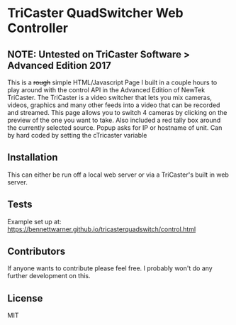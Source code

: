 # TriCaster QuadSwitcher Web Controller

## NOTE: Untested on TriCaster Software > Advanced Edition 2017

This is a ~~rough~~ simple HTML/Javascript Page I built in a couple hours to play around with the control API in the Advanced Edition of NewTek TriCaster. The TriCaster is a video switcher that lets you mix cameras, videos, graphics and many other feeds into a video that can be recorded and streamed. This page allows you to switch 4 cameras by clicking on the preview of the one you want to take. Also included a red tally box around the currently selected source. Popup asks for IP or hostname of unit. Can by hard coded by setting the cTricaster variable

## Installation

This can either be run off a local web server or via a TriCaster's built in web server.

## Tests

Example set up at: https://bennettwarner.github.io/tricasterquadswitch/control.html

## Contributors

If anyone wants to contribute please feel free. I probably won't do any further development on this.

## License

MIT
